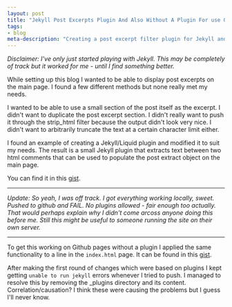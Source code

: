 ```yaml
---
layout: post
title: "Jekyll Post Excerpts Plugin And Also Without A Plugin For use On Github pages"
tags: 
- blog
meta-description: "Creating a post excerpt filter plugin for Jekyll and the same functionality for use on Github pages without a plugin"
---
```


_Disclaimer: I've only just started playing with Jekyll. This may be completely of track but it worked for me - until I find something better._

<!-- excerpt start -->
While setting up this blog I wanted to be able to display post excerpts on the main page. I found a few different methods but none really met my needs.

I wanted to be able to use a small section of the post itself as the excerpt. I didn't want to duplicate the post excerpt section. I didn't really want to push it through the strip_html filter because the output didn't look very nice. I didn't want to arbitrarily truncate the text at a certain character limit either.

I found an example of creating a Jekyll/Liquid plugin and modified it to suit my needs. The result is a small Jekyll plugin that extracts text between two html comments that can be used to populate the post extract object on the main page. 

You can find it in this [gist](https://gist.github.com/1964919).
<!-- excerpt end -->

<hr />


_Update: So yeah, I was off track. I got everything working locally, sweet. Pushed to github and FAIL. No plugins allowed - fair enough too actually. That would perhaps explain why I didn't come arcoss anyone doing this before me. Still this might be useful to someone running the site on their own server._

<script src="https://gist.github.com/1964919.js"> </script>


<hr />

To get this working on Github pages without a plugin I applied the same functionality to a line in the <code>index.html</code> page. It can be found in this [gist](https://gist.github.com/1965992).

<script src="https://gist.github.com/1965992.js"> </script>

After making the first round of changes which were based on plugins I kept getting <code>unable to run jekyll</code> errors whenever I tried to push. I managed to resolve this by removing the _plugins directory and its content. Correlation/causation? I think these were causing the problems but I guess I'll never know.

